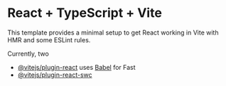 # React + TypeScript + Vite

This template provides a minimal setup to get React working in Vite with HMR and some ESLint rules.

Currently, two 
- [@vitejs/plugin-react](https://github.com/vitejs/vite-plugin-react/blob/main/packages/plugin-react/README.md) uses [Babel](https://babeljs.io/) for Fast 
- [@vitejs/plugin-react-swc](https://github.com/vitejs/vite-plugin-react-swc) 


